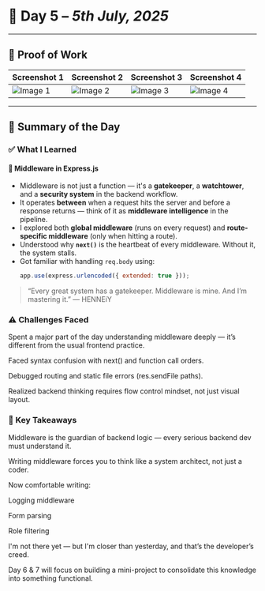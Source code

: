 # 📘 Day 5 – *5th July, 2025*

---

## 📸 Proof of Work  
| Screenshot 1 | Screenshot 2 | Screenshot 3 | Screenshot 4 |
|--------------|--------------|--------------|--------------|
| ![Image 1](../Images/Screenshot%20(318).png) | ![Image 2](../Images/Screenshot%20(319).png) | ![Image 3](../Images/Screenshot%20(320).png) | ![Image 4](../Images/Screenshot%20(321).png) |

---

## 🧠 Summary of the Day

### ✅ What I Learned

#### 📌 Middleware in Express.js
- Middleware is not just a function — it's a **gatekeeper**, a **watchtower**, and a **security system** in the backend workflow.
- It operates **between** when a request hits the server and before a response returns — think of it as **middleware intelligence** in the pipeline.
- I explored both **global middleware** (runs on every request) and **route-specific middleware** (only when hitting a route).
- Understood why **`next()`** is the heartbeat of every middleware. Without it, the system stalls.
- Got familiar with handling `req.body` using:
  ```js
  app.use(express.urlencoded({ extended: true }));

>“Every great system has a gatekeeper. Middleware is mine. And I’m mastering it.”
— HENNEiY

### ⚠️ Challenges Faced
Spent a major part of the day understanding middleware deeply — it’s different from the usual frontend practice.

Faced syntax confusion with next() and function call orders.

Debugged routing and static file errors (res.sendFile paths).

Realized backend thinking requires flow control mindset, not just visual layout.

### 🚀 Key Takeaways
Middleware is the guardian of backend logic — every serious backend dev must understand it.

Writing middleware forces you to think like a system architect, not just a coder.

Now comfortable writing:

Logging middleware

Form parsing

Role filtering

I'm not there yet — but I'm closer than yesterday, and that’s the developer’s creed.

Day 6 & 7 will focus on building a mini-project to consolidate this knowledge into something functional.

